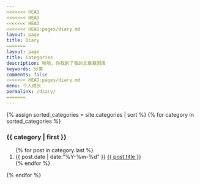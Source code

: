 ```yaml
---
<<<<<<< HEAD
<<<<<<< HEAD
<<<<<<< HEAD
<<<<<<< HEAD:pages/diary.md
layout: page
title: Diary
=======
layout: page
title: Categories
description: 哈哈，你找到了我的文章基因库
keywords: 分类
comments: false
<<<<<<< HEAD:pages/diary.md
menu: 个人成长
permalink: /diary/
=======
---
```


<section class="container posts-content">
{% assign sorted_categories = site.categories | sort %}
{% for category in sorted_categories %}
<h3 id="{{ category[0] }}">{{ category | first }}</h3>
<ol class="posts-list">
{% for post in category.last %}
<li class="posts-list-item">
<span class="posts-list-meta">{{ post.date | date:"%Y-%m-%d" }}</span>
<a class="posts-list-name" href="{{ site.url }}{{ post.url }}">{{ post.title }}</a>
</li>
{% endfor %}
</ol>
{% endfor %}
</section>
<!-- /section.content -->
